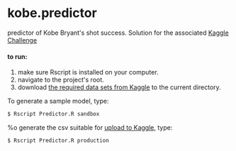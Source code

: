 # kobe.predictor

predictor of Kobe Bryant's shot success. Solution for the associated [Kaggle Challenge](https://www.kaggle.com/c/kobe-bryant-shot-selection)

#### to run:

1) make sure Rscript is installed on your computer.
2) navigate to the project's root.
3) download [the required data sets from Kaggle](https://www.kaggle.com/c/kobe-bryant-shot-selection/data) to the current directory.

To generate a sample model, type:

```sh
$ Rscript Predictor.R sandbox
```

%o generate the csv suitable for [upload to Kaggle](https://www.kaggle.com/c/kobe-bryant-shot-selection/details/evaluation), type:

```sh
$ Rscript Predictor.R production
```
